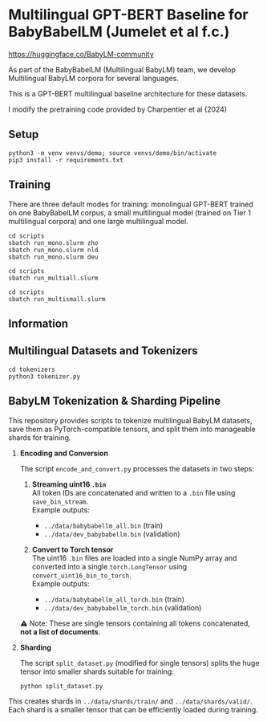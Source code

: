 # Multilingual GPT-BERT Baseline for BabyBabelLM (Jumelet et al f.c.)

https://huggingface.co/BabyLM-community 

As part of the BabyBabelLM (Multilingual BabyLM) team, we develop Multilingual BabyLM corpora for several languages. 

This is a GPT-BERT multilingual baseline architecture for these datasets. 

I modify the pretraining code provided by Charpentier et al (2024)

## Setup

```
python3 -m venv venvs/demo; source venvs/demo/bin/activate
pip3 install -r requirements.txt
```
## Training

There are three default modes for training: monolingual GPT-BERT trained on one BabyBabelLM corpus, a small multilingual model (trained on Tier 1 multilingual corpora) and one large multilingual model.  

```
cd scripts
sbatch run_mono.slurm zho
sbatch run_mono.slurm nld
sbatch run_mono.slurm deu
```

```
cd scripts
sbatch run_multiall.slurm
```


```
cd scripts
sbatch run_multismall.slurm
```

## Information

## Multilingual Datasets and Tokenizers

```
cd tokenizers
python3 tokenizer.py
```

## BabyLM Tokenization & Sharding Pipeline

This repository provides scripts to tokenize multilingual BabyLM datasets, save them as PyTorch-compatible tensors, and split them into manageable shards for training.

1. **Encoding and Conversion**

   The script `encode_and_convert.py` processes the datasets in two steps:

   1. **Streaming uint16 `.bin`**  
      All token IDs are concatenated and written to a `.bin` file using `save_bin_stream`.  
      Example outputs:
      - `../data/babybabellm_all.bin` (train)  
      - `../data/dev_babybabellm.bin` (validation)

   2. **Convert to Torch tensor**  
      The uint16 `.bin` files are loaded into a single NumPy array and converted into a single `torch.LongTensor` using `convert_uint16_bin_to_torch`.  
      Example outputs:
      - `../data/babybabellm_all_torch.bin` (train)  
      - `../data/dev_babybabellm_torch.bin` (validation)

   ⚠️ Note: These are single tensors containing all tokens concatenated, **not a list of documents**.

2. **Sharding**

   The script `split_dataset.py` (modified for single tensors) splits the huge tensor into smaller shards suitable for training:

   ```
   python split_dataset.py
   ```
   
This creates shards in  `../data/shards/train/` and  `../data/shards/valid/`. Each shard is a smaller tensor that can be efficiently loaded during training.
